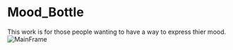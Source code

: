 # Mood_Bottle
This work is for those people wanting to have a way to express thier mood.
![MainFrame](https://user-images.githubusercontent.com/74391293/132995053-d48421c8-b393-4c3b-a8d6-fd7fa32fb276.png)

